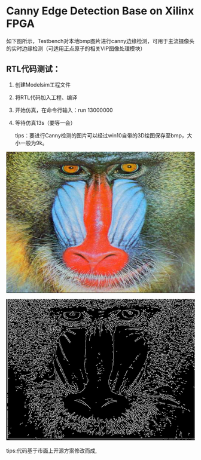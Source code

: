 # Canny Edge Detection Base on Xilinx FPGA



如下图所示，Testbench对本地bmp图片进行canny边缘检测，可用于主流摄像头的实时边缘检测（可适用正点原子的相关VIP图像处理模块）

## RTL代码测试：

1. 创建Modelsim工程文件

2. 将RTL代码加入工程、编译

3. 开始仿真，在命令行输入：run 13000000

4. 等待仿真13s（要等一会）

   tips：要进行Canny检测的图片可以经过win10自带的3D绘图保存至bmp，大小一般为9k。

![monkey](modelsim_tb/pic/monkey.bmp)

![canny_demo](modelsim_tb/pic/canny_demo.bmp)

tips:代码基于市面上开源方案修改而成,
